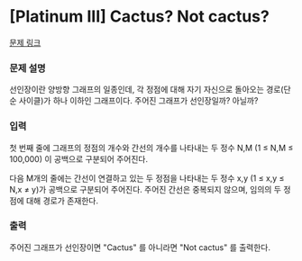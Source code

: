 # [Platinum III] Cactus? Not cactus?

[문제 링크](https://www.acmicpc.net/problem/10891) 

### 문제 설명

<p>선인장이란 양방향 그래프의 일종인데, 각 정점에 대해 자기 자신으로 돌아오는 경로(단순 사이클)가 하나 이하인 그래프이다. 주어진 그래프가 선인장일까? 아닐까?</p>

### 입력 

 <p>첫 번째 줄에 그래프의 정점의 개수와 간선의 개수를 나타내는 두 정수 N,M (1 ≤ N,M ≤ 100,000) 이 공백으로 구분되어 주어진다.</p>

<p>다음 M개의 줄에는 간선이 연결하고 있는 두 정점을 나타내는 두 정수 x,y (1 ≤ x,y ≤ N,x ≠ y)가 공백으로 구분되어 주어진다. 주어진 간선은 중복되지 않으며, 임의의 두 정점에 대해 경로가 존재한다.</p>

### 출력 

 <p>주어진 그래프가 선인장이면 "Cactus" 를 아니라면 "Not cactus" 를 출력한다.</p>

